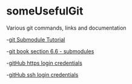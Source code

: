 someUsefulGit
=============

Various git commands, links and documentation


-[git Submodule Tutorial](https://git.wiki.kernel.org/index.php/GitSubmoduleTutorial)

-[git book section 6.6 - submodules](http://git-scm.com/book/en/Git-Tools-Submodules)

-[gitHub https login credentials](http://stackoverflow.com/questions/5343068/is-there-a-way-to-skip-password-typing-when-using-https-github)

-[gitHub ssh login credentials ](https://help.github.com/articles/why-is-git-always-asking-for-my-password)
